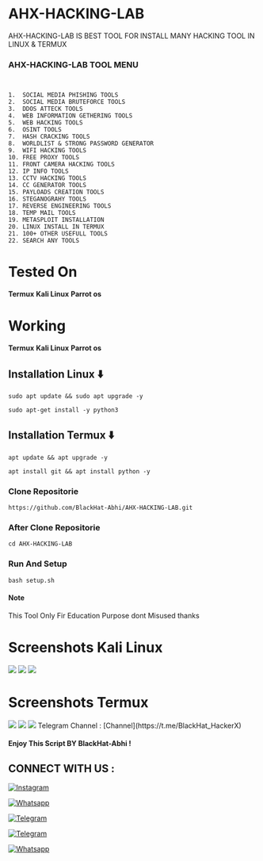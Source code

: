 # AHX-HACKING-LAB

AHX-HACKING-LAB IS BEST TOOL FOR INSTALL MANY HACKING TOOL IN LINUX & TERMUX 

### AHX-HACKING-LAB TOOL MENU 

```


1.  SOCIAL MEDIA PHISHING TOOLS
2.  SOCIAL MEDIA BRUTEFORCE TOOLS
3.  DDOS ATTECK TOOLS
4.  WEB INFORMATION GETHERING TOOLS
5.  WEB HACKING TOOLS
6.  OSINT TOOLS
7.  HASH CRACKING TOOLS
8.  WORLDLIST & STRONG PASSWORD GENERATOR 
9.  WIFI HACKING TOOLS 
10. FREE PROXY TOOLS 
11. FRONT CAMERA HACKING TOOLS
12. IP INFO TOOLS
13. CCTV HACKING TOOLS 
14. CC GENERATOR TOOLS 
15. PAYLOADS CREATION TOOLS
16. STEGANOGRAHY TOOLS 
17. REVERSE ENGINEERING TOOLS
18. TEMP MAIL TOOLS 
19. METASPLOIT INSTALLATION 
20. LINUX INSTALL IN TERMUX 
21. 100+ OTHER USEFULL TOOLS 
22. SEARCH ANY TOOLS

```
# Tested On

**Termux**
**Kali Linux**
**Parrot os**

# Working

**Termux**
**Kali Linux**
**Parrot os**

## Installation Linux  ⬇️

`sudo apt update && sudo apt upgrade -y`


`sudo apt-get install -y python3`

## Installation Termux  ⬇️
`apt update && apt upgrade -y`


 `apt install git && apt install python -y`
 
### Clone Repositorie

`https://github.com/BlackHat-Abhi/AHX-HACKING-LAB.git`


### After Clone Repositorie

`cd AHX-HACKING-LAB`

### Run And Setup 

`bash setup.sh`

#### Note 

This Tool Only Fir Education Purpose dont Misused thanks 
# Screenshots Kali Linux 

<img src="src/1.png">

<img src="src/2.png">

<img src="src/3.png">

# Screenshots Termux 

<img src="src/4.png">

<img src="src/5.png">

<img src="src/6.png">
 Telegram Channel : [Channel](https://t.me/BlackHat_HackerX)

#### Enjoy This Script BY BlackHat-Abhi !

## CONNECT WITH US :


[![Instagram](https://img.shields.io/badge/INSTALGRAM-FOLLOW-red?style=for-the-badge&logo=instagram)](https://instagram.com/blackhat_abhi)


[![Whatsapp](https://img.shields.io/badge/WHATSAPP-CHANNEL-red?style=for-the-badge&logo=whatsapp)](https://bitly.ws/38Tf6)


[![Telegram](https://img.shields.io/badge/TELEGRAM-GROUP-red?style=for-the-badge&logo=telegram)](https://t.me/HackerX_Termux_Help)

[![Telegram](https://img.shields.io/badge/TELEGRAM-CHANNEL-red?style=for-the-badge&logo=telegram)](https://t.me/Blackhat_HackerX)

[![Whatsapp](https://img.shields.io/badge/WHATSAPP-JOINGROUP-red?style=for-the-badge&logo=whatsapp)](https://bit.ly/3LiuRV9)

  



